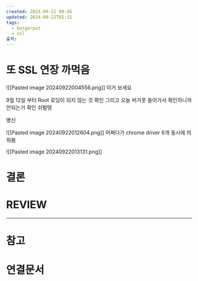 ```yaml
---
created: 2024-09-22 00:45
updated: 2024-09-22T01:31
tags:
  - burgerput
  - ssl
출처: 
---
```

# 또 SSL 연장 까먹음
![[Pasted image 20240922004556.png]]
이거 보세요 

9월 12일 부터 Root 로딩이 되지 않는 것 확인 
그리고 오늘 버거풋 들어가서 확인하니까 안되는거 확인
쉬벌탱

병신

![[Pasted image 20240922012604.png]]
어쩌다가 chrome driver 6개 동시에 띄워봄 


![[Pasted image 20240922013131.png]]




# 결론

# REVIEW


---
# 참고

# 연결문서